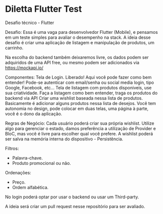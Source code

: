 # Diletta Flutter Test

Desafio técnico - Flutter

Desafio:
Essa é uma vaga para desenvolvedor Flutter (Mobile), e pensamos em um teste simples para avaliar o desempenho na stack.
A ideia desse desafio é criar uma aplicação de listagem e manipulação de produtos, um carrinho.

Na escolha do backend também deixaremos livre, os dados podem ser adquiridos de uma API free, ou mesmo podem ser adicionados via https://mockapi.io/

Componentes:
Tela de Login.
Liberado! Aqui você pode fazer como bem entender! Pode-se autenticar com email/senha ou social media login, tipo Google, Facebook, etc...
Tela de listagem com produtos disponiveis, use sua criatividade.
Faça a listagem como bem entender, traga os produtos do backend via API
Criar uma wishlist baseada nessa lista de produtos.
Basicamente é adicionar alguns produtos nessa lista de desejos. Você tem autonomia no design, pode colocar em duas telas, uma página à parte, você é o dono da aplicação.

Regras de Negócio:
Cada usuário poderá criar sua própria wishlist.
Utilize algo para gerenciar o estado, damos preferência a utilização de Provider e BloC, mas você é livre para escolher qual você prefere.
A wishlist poderá ser salva na memória interna do dispositivo - Persistência.

Filtros:
- Palavra-chave.
- Produto promocional ou não.

Ordenações:
- Preço.
- Ordem alfabética.

No login poderá optar por usar o backend ou usar um Third-party.

A ideia será criar um pull request nesse repositório para ser avaliado.
